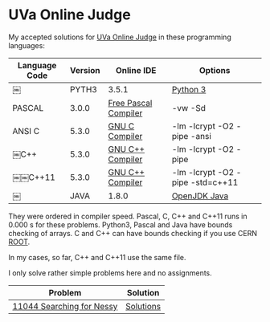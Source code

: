 # UVa Online Judge
My accepted solutions for [UVa Online Judge](https://uva.onlinejudge.org/) in these programming languages:

| Language Code | Version | Online IDE | Options |
| ------------- | ------- | ---------- | ------- |
￼| PYTH3 | 3.5.1 | [Python 3](https://www.tutorialspoint.com/execute_python3_online.php) | N/A |
| PASCAL | 3.0.0 | [Free Pascal Compiler](https://www.tutorialspoint.com/compile_pascal_online.php) | -vw -Sd |
| ANSI C | 5.3.0 | [GNU C Compiler](https://www.tutorialspoint.com/compile_c99_online.php) | -lm -lcrypt -O2 -pipe -ansi |
| ￼C++ | 5.3.0 | [GNU C++ Compiler](https://www.tutorialspoint.com/compile_cpp_online.php) | -lm -lcrypt -O2 -pipe |
| ￼￼C++11 | 5.3.0 | [GNU C++ Compiler](https://www.tutorialspoint.com/compile_cpp11_online.php) | -lm -lcrypt -O2 -pipe -std=c++11 |  
￼| JAVA | 1.8.0 | [OpenJDK Java](https://www.tutorialspoint.com/compile_java8_online.php) | N/A |

They were ordered in compiler speed. Pascal, C, C++ and C++11 runs in 0.000 s for these problems. Python3, Pascal and Java
have bounds checking of arrays. C and C++ can have bounds checking if you 
use CERN [ROOT](https://github.com/mobluse/uva/blob/master/root-system.md).

In my cases, so far, C++ and C++11 use the same file.

I only solve rather simple problems here and no assignments.

| Problem | Solution |
| ------- | -------- |
| [11044	Searching for Nessy](https://uva.onlinejudge.org/index.php?option=com_onlinejudge&Itemid=8&page=show_problem&problem=1985) | [Solutions](https://github.com/mobluse/uva/tree/master/11044) |
